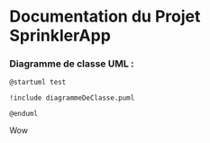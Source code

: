 # Documentation du Projet SprinklerApp

### Diagramme de classe UML :

```plantuml
@startuml test

!include diagrammeDeClasse.puml

@enduml
```

Wow